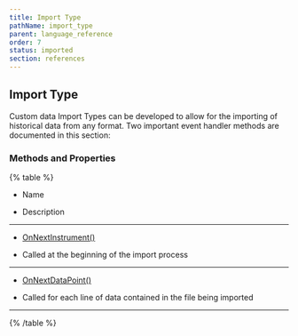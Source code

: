 ```yaml
---
title: Import Type
pathName: import_type
parent: language_reference
order: 7
status: imported
section: references
---
```


## Import Type

Custom data Import Types can be developed to allow for the importing of historical data from any format. Two important event handler methods are documented in this section:

### Methods and Properties

{% table %}

* Name

* Description

---

* [OnNextInstrument()](onnextinstrument)

* Called at the beginning of the import process

---

* [OnNextDataPoint()](onnextdatapoint)

* Called for each line of data contained in the file being imported

---

{% /table %}
